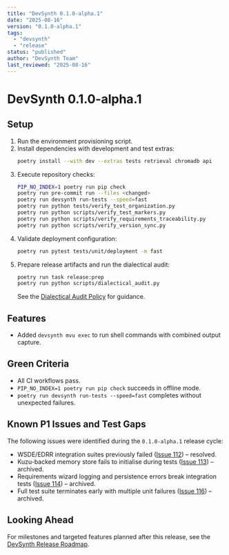 ```yaml
---
title: "DevSynth 0.1.0-alpha.1"
date: "2025-08-16"
version: "0.1.0-alpha.1"
tags:
  - "devsynth"
  - "release"
status: "published"
author: "DevSynth Team"
last_reviewed: "2025-08-16"
---
```


# DevSynth 0.1.0-alpha.1

## Setup

1. Run the environment provisioning script.
2. Install dependencies with development and test extras:
   ```bash
   poetry install --with dev --extras tests retrieval chromadb api
   ```
3. Execute repository checks:
   ```bash
   PIP_NO_INDEX=1 poetry run pip check
   poetry run pre-commit run --files <changed>
   poetry run devsynth run-tests --speed=fast
   poetry run python tests/verify_test_organization.py
   poetry run python scripts/verify_test_markers.py
   poetry run python scripts/verify_requirements_traceability.py
   poetry run python scripts/verify_version_sync.py
   ```
4. Validate deployment configuration:
   ```bash
   poetry run pytest tests/unit/deployment -m fast
   ```
5. Prepare release artifacts and run the dialectical audit:
   ```bash
   poetry run task release:prep
   poetry run python scripts/dialectical_audit.py
   ```
   See the [Dialectical Audit Policy](../policies/dialectical_audit.md) for guidance.


## Features

- Added `devsynth mvu exec` to run shell commands with combined output capture.

## Green Criteria

- All CI workflows pass.
- `PIP_NO_INDEX=1 poetry run pip check` succeeds in offline mode.
- `poetry run devsynth run-tests --speed=fast` completes without unexpected failures.

## Known P1 Issues and Test Gaps

The following issues were identified during the `0.1.0-alpha.1` release cycle:

- WSDE/EDRR integration suites previously failed ([Issue 112](../../issues/archived/WSDE-collaboration-test-failures.md)) – resolved.
- Kuzu-backed memory store fails to initialise during tests ([Issue 113](../../issues/archived/Kuzu-memory-integration-errors.md)) – archived.
- Requirements wizard logging and persistence errors break integration tests ([Issue 114](../../issues/archived/Requirements-wizard-failures.md)) – archived.
- Full test suite terminates early with multiple unit failures ([Issue 116](../../issues/archived/Multiple-test-failures-and-suite-termination.md)) – archived.

## Looking Ahead

For milestones and targeted features planned after this release, see the [DevSynth Release Roadmap](roadmap.md).
